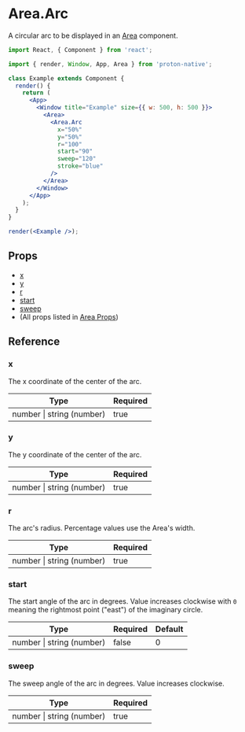 # Area.Arc

A circular arc to be displayed in an [Area](area.md) component.

```jsx
import React, { Component } from 'react';

import { render, Window, App, Area } from 'proton-native';

class Example extends Component {
  render() {
    return (
      <App>
        <Window title="Example" size={{ w: 500, h: 500 }}>
          <Area>
            <Area.Arc
              x="50%"
              y="50%"
              r="100"
              start="90"
              sweep="120"
              stroke="blue"
            />
          </Area>
        </Window>
      </App>
    );
  }
}

render(<Example />);
```

## Props

* [x](#x)
* [y](#y)
* [r](#r)
* [start](#start)
* [sweep](#sweep)
* (All props listed in [Area Props](area_props.md))

## Reference

### x

The x coordinate of the center of the arc.

| **Type**                  | **Required** |
| ------------------------- | ------------ |
| number \| string (number) | true         |

### y

The y coordinate of the center of the arc.

| **Type**                  | **Required** |
| ------------------------- | ------------ |
| number \| string (number) | true         |

### r

The arc's radius. Percentage values use the Area's width.

| **Type**                  | **Required** |
| ------------------------- | ------------ |
| number \| string (number) | true         |

### start

The start angle of the arc in degrees. Value increases clockwise with `0` meaning the rightmost point ("east") of the imaginary circle.

| **Type**                  | **Required** | **Default** |
| ------------------------- | ------------ | ----------- |
| number \| string (number) | false        | 0           |

### sweep

The sweep angle of the arc in degrees. Value increases clockwise.

| **Type**                  | **Required** |
| ------------------------- | ------------ |
| number \| string (number) | true         |
